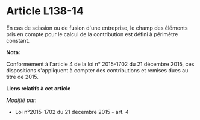 # Article L138-14

En cas de scission ou de fusion d'une entreprise, le champ des éléments pris en compte pour le calcul de la contribution est
défini à périmètre constant.

**Nota:**

Conformément à l'article 4 de la loi n° 2015-1702 du 21 décembre 2015, ces dispositions s'appliquent à compter des
contributions et remises dues au titre de 2015.

**Liens relatifs à cet article**

_Modifié par_:

  - Loi n°2015-1702 du 21 décembre 2015 - art. 4
